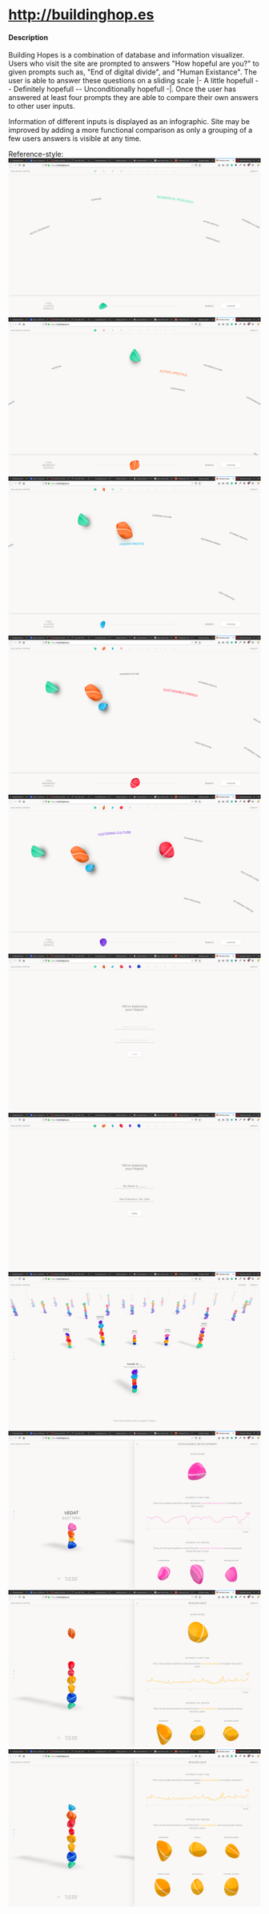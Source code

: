 # http://buildinghop.es

#### Description
Building Hopes is a combination of database and information visualizer. Users who visit the site are prompted to answers "How hopeful are you?" to given prompts such as, "End of digital divide", and "Human Existance". The user is able to answer these questions on a sliding scale |- A little hopefull -- Definitely hopefull -- Unconditionally hopefull -|. Once the user has answered at least four prompts they are able to compare their own answers to other user inputs.

Information of different inputs is displayed as an infographic.
Site may be improved by adding a more functional comparison as only a grouping of a few users answers is visible at any time.


Reference-style: 
![alt text][img-1]
![alt text][img-2]
![alt text][img-3]
![alt text][img-4]
![alt text][img-5]
![alt text][img-6]
![alt text][img-7]
![alt text][img-8]
![alt text][img-9]
![alt text][img-10]
![alt text][img-11]

[img-1]: https://raw.githubusercontent.com/vk-webdesign/cp2/master/00-Deconstructions/02a__buildinghop.es/img/img-1.png "img-1"
[img-2]: https://raw.githubusercontent.com/vk-webdesign/cp2/master/00-Deconstructions/02a__buildinghop.es/img/img-2.png "img-2"
[img-3]: https://raw.githubusercontent.com/vk-webdesign/cp2/master/00-Deconstructions/02a__buildinghop.es/img/img-3.png "img-3"
[img-4]: https://raw.githubusercontent.com/vk-webdesign/cp2/master/00-Deconstructions/02a__buildinghop.es/img/img-4.png "img-4"
[img-5]: https://raw.githubusercontent.com/vk-webdesign/cp2/master/00-Deconstructions/02a__buildinghop.es/img/img-5.png "img-5"
[img-6]: https://raw.githubusercontent.com/vk-webdesign/cp2/master/00-Deconstructions/02a__buildinghop.es/img/img-6.png "img-6"
[img-7]: https://raw.githubusercontent.com/vk-webdesign/cp2/master/00-Deconstructions/02a__buildinghop.es/img/img-7.png "img-7"
[img-8]: https://raw.githubusercontent.com/vk-webdesign/cp2/master/00-Deconstructions/02a__buildinghop.es/img/img-8.png "img-8"
[img-9]: https://raw.githubusercontent.com/vk-webdesign/cp2/master/00-Deconstructions/02a__buildinghop.es/img/img-9.png "img-9"
[img-10]: https://raw.githubusercontent.com/vk-webdesign/cp2/master/00-Deconstructions/02a__buildinghop.es/img/img-10.png "img-10"
[img-11]: https://raw.githubusercontent.com/vk-webdesign/cp2/master/00-Deconstructions/02a__buildinghop.es/img/img-11.png "img-11"